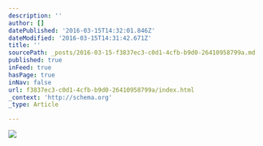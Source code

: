 ```yaml
---
description: ''
author: []
datePublished: '2016-03-15T14:32:01.846Z'
dateModified: '2016-03-15T14:31:42.671Z'
title: ''
sourcePath: _posts/2016-03-15-f3837ec3-c0d1-4cfb-b9d0-26410958799a.md
published: true
inFeed: true
hasPage: true
inNav: false
url: f3837ec3-c0d1-4cfb-b9d0-26410958799a/index.html
_context: 'http://schema.org'
_type: Article

---
```

![](https://the-grid-user-content.s3-us-west-2.amazonaws.com/5585000f-d441-4eeb-ba0e-fe7e2be4d31c.png)